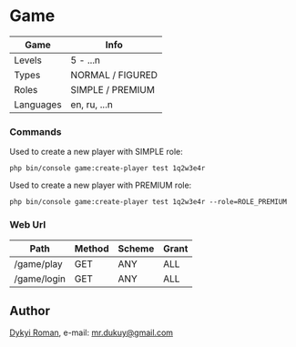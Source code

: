 # Game

| Game              | Info                 | 
| ----------------- | -------------------- |
|  Levels           | 5 - ...n             | 
|  Types            | NORMAL / FIGURED     | 
|  Roles            | SIMPLE / PREMIUM     | 
|  Languages        | en, ru, ...n         | 

### Commands

Used to create a new player with SIMPLE role:

```
php bin/console game:create-player test 1q2w3e4r
```
Used to create a new player with PREMIUM role:

```
php bin/console game:create-player test 1q2w3e4r --role=ROLE_PREMIUM
```

### Web Url

| Path         | Method | Scheme | Grant |
| ------------ | -------| ------ | ----- |
| /game/play   | GET    | ANY    | ALL   |
| /game/login  | GET    | ANY    | ALL   |

## Author
[Dykyi Roman](https://www.linkedin.com/in/roman-dykyi-43428543/), e-mail: [mr.dukuy@gmail.com](mailto:mr.dukuy@gmail.com)
